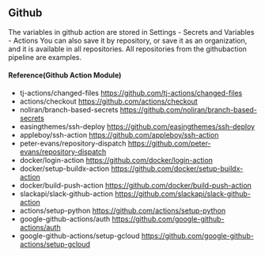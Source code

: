## Github
The variables in github action are stored in Settings - Secrets and Variables - Actions
You can also save it by repository, or save it as an organization, and it is available in all repositories.
All repositories from the githubaction pipeline are examples.

#### Reference(Github Action Module)
- tj-actions/changed-files <https://github.com/tj-actions/changed-files>
- actions/checkout <https://github.com/actions/checkout>
- noliran/branch-based-secrets <https://github.com/noliran/branch-based-secrets>
- easingthemes/ssh-deploy <https://github.com/easingthemes/ssh-deploy>
- appleboy/ssh-action <https://github.com/appleboy/ssh-action>
- peter-evans/repository-dispatch <https://github.com/peter-evans/repository-dispatch>
- docker/login-action <https://github.com/docker/login-action>
- docker/setup-buildx-action <https://github.com/docker/setup-buildx-action>
- docker/build-push-action <https://github.com/docker/build-push-action>
- slackapi/slack-github-action <https://github.com/slackapi/slack-github-action>
- actions/setup-python <https://github.com/actions/setup-python>
- google-github-actions/auth <https://github.com/google-github-actions/auth>
- google-github-actions/setup-gcloud <https://github.com/google-github-actions/setup-gcloud>

